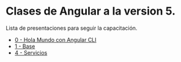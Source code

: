 # Clases de Angular a la version 5.

Lista de presentaciones para seguir la capacitación.

- [0 - Hola Mundo con Angular CLI](http://slides.com/vitmaraliaga)
- [1 - Base](http://slides.com/vitmaraliaga)
- [4 - Servicios ](http://slides.com/vitmaraliaga)